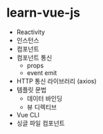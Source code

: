 # learn-vue-js

- Reactivity
- 인스턴스
- 컴포넌트
- 컴포넌트 통신
    - props
    - event emit
- HTTP 통신 라이브러리 (axios)
- 템플릿 문법
    - 데이터 바인딩
    - 뷰 디렉티브
- Vue CLI
- 싱글 파일 컴포넌트